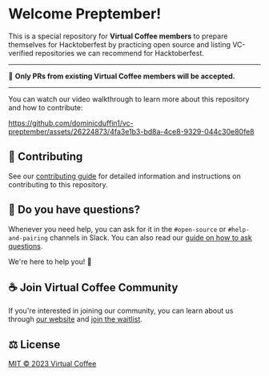 # Welcome Preptember!

This is a special repository for **Virtual Coffee members** to prepare themselves for Hacktoberfest by practicing open source and listing VC-verified repositories we can recommend for Hacktoberfest.

---

📢 **Only PRs from existing Virtual Coffee members will be accepted.**

---

You can watch our video walkthrough to learn more about this repository and how to contribute:

https://github.com/dominicduffin1/vc-preptember/assets/26224873/4fa3e1b3-bd8a-4ce8-9329-044c30e80fe8

## 🤝 Contributing

See our [contributing guide](CONTRIBUTING.md) for detailed information and instructions on contributing to this repository.

## 💭 Do you have questions?

Whenever you need help, you can ask for it in the `#open-source` or `#help-and-pairing` channels in Slack. You can also read our [guide on how to ask questions](https://virtualcoffee.io/resources/developer-resources/developer-tips/asking-coding-questions).

We're here to help you! 💙

## ☕ Join Virtual Coffee Community

If you're interested in joining our community, you can learn about us through [our website](https://virtualcoffee.io/) and [join the waitlist](https://virtualcoffee.io/join).

## ⚖️ License

[MIT © 2023 Virtual Coffee](LICENSE)
